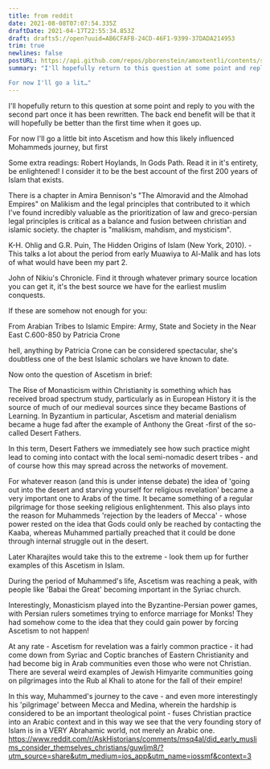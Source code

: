 ```yaml
---
title: from reddit
date: 2021-08-08T07:07:54.335Z
draftDate: 2021-04-17T22:55:34.853Z
draft: drafts5://open?uuid=AB6CFAFB-24CD-46F1-9399-37DADA214953
trim: true
newlines: false
postURL: https://api.github.com/repos/pborenstein/amoxtentli/contents/src/posts/ab6cfafb-24cd-46f1-9399-37dada214953.md
summary: "I'll hopefully return to this question at some point and reply to you with the second part once it has been rewritten. The back end benefit will be that it will hopefully be better than the first time when it goes up.

For now I'll go a lit…"
---
```



I'll hopefully return to this question at some point and reply to you with the second part once it has been rewritten. The back end benefit will be that it will hopefully be better than the first time when it goes up.

For now I'll go a little bit into Ascetism and how this likely influenced Mohammeds journey, but first

Some extra readings:
Robert Hoylands, In Gods Path. Read it in it's entirety, be enlightened!  I consider it to be the best account of the first 200 years of Islam that exists.

There is a chapter in Amira Bennison's "The Almoravid and the Almohad Empires" on Malikism and the legal principles that contributed to it which I've found incredibly valuable as the prioritization of law and greco-persian legal principles is critical as a balance and fusion between christian and islamic society. the chapter is "malikism, mahdism, and mysticism".

K-H. Ohlig and G.R. Puin, The Hidden Origins of Islam (New York, 2010). - This talks a lot about the period from early Muawiya to Al-Malik and has lots of what would have been my part 2.

John of Nikiu's Chronicle. Find it through whatever primary source location you can get it, it's the best source we have for the earliest muslim conquests.

If these are somehow not enough for you:

From Arabian Tribes to Islamic Empire: Army, State and Society in the Near East C.600-850 by Patricia Crone

hell, anything by Patricia Crone can be considered spectacular, she's doubtless one of the best Islamic scholars we have known to date.




Now onto the question of Ascetism in brief:

The Rise of Monasticism within Christianity is something which has received broad spectrum study, particularly as in European History it is the source of much of our medieval sources since they became Bastions of Learning. In Byzantium in particular, Ascetism and material denialism became a huge fad after the example of Anthony the Great -first of the so-called Desert Fathers.

In this term, Desert Fathers we immediately see how such practice might lead to coming into contact with the local semi-nomadic desert tribes - and of course how this may spread across the networks of movement.

For whatever reason (and this is under intense debate) the idea of 'going out into the desert and starving yourself for religious revelation' became a very important one to Arabs of the time. It became something of a regular pilgrimage for those seeking religious enlightenment. This also plays into the reason for Muhammeds 'rejection by the leaders of Mecca' - whose power rested on the idea that Gods could only be reached by contacting the Kaaba, whereas Muhammed partially preached that it could be done through internal struggle out in the desert.

Later Kharajites would take this to the extreme - look them up for further examples of this Ascetism in Islam.

During the period of Muhammed's life, Ascetism was reaching a peak, with people like 'Babai the Great' becoming important in the Syriac church.

Interestingly, Monasticism played into the Byzantine-Persian power games, with Persian rulers sometimes trying to enforce marriage for Monks! They had somehow come to the idea that they could gain power by forcing Ascetism to not happen!

At any rate - Ascetism for revelation was a fairly common practice - it had come down from Syriac and Coptic branches of Eastern Christianity and had become big in Arab communities even those who were not Christian. There are several weird examples of Jewish Himyarite communities going on pilgrimages into the Rub al Khali to atone for the fall of their empire!

In this way, Muhammed's journey to the cave - and even more interestingly his 'pilgrimage' between Mecca and Medina, wherein the hardship is considered to be an important theological point - fuses Christian practice into an Arabic context and in this way we see that the very founding story of Islam is in a VERY Abrahamic world, not merely an Arabic one.
https://www.reddit.com/r/AskHistorians/comments/msq4al/did_early_muslims_consider_themselves_christians/guwljm8/?utm_source=share&utm_medium=ios_app&utm_name=iossmf&context=3
